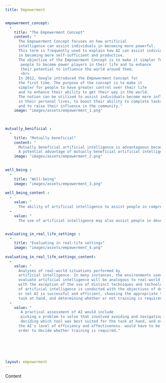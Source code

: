```yaml
---
title: Empowerment


empowerment_concept: 
  -
    title: "The Empowerment Concept"
    content: "
      The Empowerment Concept focuses on how artificial 
      intelligence can assist individuals in becoming more powerful. 
      This term is frequently used to explain how AI can assist individuals 
      in becoming more self-sufficient and productive. 
      The objective of the Empowerment Concept is to make it simpler for
       people to become power players in their life and to enhance 
       their potential to influence the world around them.
       <br>
      In 2012, Google introduced the Empowerment Concept for 
      the first time. The purpose of the concept is to make it 
      simpler for people to have greater control over their life 
      and to enhance their ability to get their way in the world. 
      The notion can be utilized to assist individuals become more influential 
      in their personal lives, to boost their ability to complete tasks, 
      and to raise their influence in the community."
    image: "images/assets/empowerment_1.png"

  
  
mutually_benificial : 
  -
    title: "Mutually beneficial"
    content: "
      Mutually beneficial artificial intelligence is advantageous because it fosters cooperation between humans and artificial intelligence. Together, they       can work to better the world for everyone's benefit. Artificial intelligence can assist us in making better decisions and in comprehending                  information. It can help us discover innovative ways to enhance the quality of life for all individuals.
      A potential advantage of mutually beneficial artificial intelligence is that it could assist individuals in automating their life, enabling them to         complete more work without losing focus. Additionally, mutually beneficial artificial intelligence could be employed to increase the productivity of      persons completing work with it, resulting in enhanced performance."
    image: "images/assets/empowerment_2.png"

  
well_being : 
  -
    title: "Well-being"
    image: "images/assets/empowerment_3.png"
    
well_being_content :
  -
    value: "
      The ability of artificial intelligence to assist people in comprehending and adapting to new ways of life is one manner in which AI contributes to          the well-being of humans. This has the potential to assist enhance the overall quality of life for people, as well as making them feel more               comfortable and successful in their lives. Artificial intelligence has the potential to bestow a great number of advantages onto human beings. The          use of artificial intelligence may assist people in gaining a deeper understanding of their environment as well as in expanding their knowledge           base. Humans may benefit from artificial intelligence not just in terms of their ability to enhance their communication abilities but also in terms          of their ability to better grasp the world around them."
  -
    value: "
      The use of artificial intelligence may also assist people in developing a deeper understanding of themselves as well as the dynamics of their               interpersonal connections. The use of artificial intelligence may assist people in making choices and doing activities that they are already               acquainted with in a more effective manner. The human race may also benefit from the use of artificial intelligence by enhancing their ability to            remember and comprehend information.The development of self-awareness and the pursuit of purpose in one's life may both be facilitated by the use          of artificial intelligence."


evaluating_in_real_life_settings : 
  -
    title: "Evaluating in real-life settings"
    image: "images/assets/empowerment_4.png"
    
evaluating_in_real_life_settings_content:
  -
    value: "
      Analyses of real-world situations performed by 
      artificial intelligence. In many instances, the environments used to 
      evaluate artificial intelligence will be analogous to real-world environments,
      with the exception of the use of distinct techniques and technology. An assessment 
      of artificial intelligence is conducted with the objectives of determining whether
      or not AI is successful and efficient, choosing the appropriate tool for the 
      task at hand, and determining whether or not training is required."
  -
    value: "
       A practical assessment of AI would include 
       picking a problem to solve that involved avoiding and navigating obstacles, 
       deciding which tool was best suited for the task at hand, and evaluating 
      the AI's level of efficiency and effectiveness. would have to be done in 
      order to decide whether training is required."



 
 
 
layout: empowerment
---
```



Content
